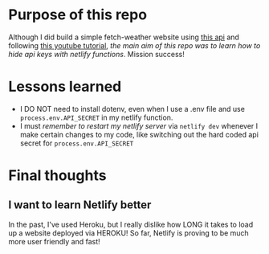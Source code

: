 # Purpose of this repo

Although I did build a simple fetch-weather website using [this api](https://weatherstack.com/) and following [this youtube tutorial](https://youtu.be/m2Dr4L_Ab14), _the main aim of this repo was to learn how to hide api keys with netlify functions_. Mission success!

# Lessons learned

- I DO NOT need to install dotenv, even when I use a .env file and use `process.env.API_SECRET` in my netlify function.
- I must _remember to restart my netlify server_ via `netlify dev` whenever I make certain changes to my code, like switching out the hard coded api secret for `process.env.API_SECRET`

# Final thoughts

## I want to learn Netlify better

In the past, I've used Heroku, but I really dislike how LONG it takes to load up a website deployed via HEROKU!
So far, Netlify is proving to be much more user friendly and fast!
